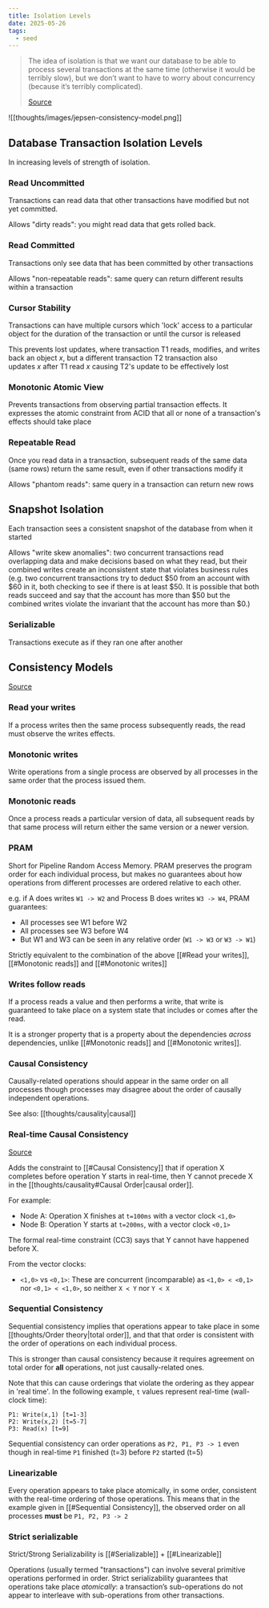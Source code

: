 ```yaml
---
title: Isolation Levels
date: 2025-05-26
tags:
  - seed
---
```


> The idea of isolation is that we want our database to be able to process several transactions at the same time (otherwise it would be terribly slow), but we don’t want to have to worry about concurrency (because it’s terribly complicated).
> 
> [Source](https://martin.kleppmann.com/2014/11/25/hermitage-testing-the-i-in-acid.html)

![[thoughts/images/jepsen-consistency-model.png]]
## Database Transaction Isolation Levels

In increasing levels of strength of isolation.

### Read Uncommitted

Transactions can read data that other transactions have modified but not yet committed.

Allows "dirty reads": you might read data that gets rolled back.

### Read Committed

Transactions only see data that has been committed by other transactions

Allows "non-repeatable reads": same query can return different results within a transaction

### Cursor Stability

Transactions can have multiple cursors which 'lock' access to a particular object for the duration of the transaction or until the cursor is released

This prevents lost updates, where transaction T1 reads, modifies, and writes back an object _x_, but a different transaction T2 transaction also updates _x_ after T1 read _x_ causing T2's update to be effectively lost

### Monotonic Atomic View

Prevents transactions from observing partial transaction effects. It expresses the atomic constraint from ACID that all or none of a transaction's effects should take place

### Repeatable Read

Once you read data in a transaction, subsequent reads of the same data (same rows) return the same result, even if other transactions modify it

Allows "phantom reads": same query in a transaction can return new rows
## Snapshot Isolation

Each transaction sees a consistent snapshot of the database from when it started

Allows "write skew anomalies": two concurrent transactions read overlapping data and make decisions based on what they read, but their combined writes create an inconsistent state that violates business rules (e.g. two concurrent transactions try to deduct $50 from an account with $60 in it, both checking to see if there is at least $50. It is possible that both reads succeed and say that the account has more than $50 but the combined writes violate the invariant that the account has more than $0.)

### Serializable

Transactions execute as if they ran one after another

## Consistency Models

[Source](https://jepsen.io/consistency/models)

### Read your writes

If a process writes then the same process subsequently reads, the read must observe the writes effects.

### Monotonic writes

Write operations from a single process are observed by all processes in the same order that the process issued them.

### Monotonic reads

Once a process reads a particular version of data, all subsequent reads by that same process will return either the same version or a newer version.

### PRAM

Short for Pipeline Random Access Memory. PRAM preserves the program order for each individual process, but makes no guarantees about how operations from different processes are ordered relative to each other.

e.g. if A does writes `W1 -> W2` and Process B does writes `W3 -> W4`, PRAM guarantees:

- All processes see W1 before W2
- All processes see W3 before W4
- But W1 and W3 can be seen in any relative order (`W1 -> W3` or `W3 -> W1`)

Strictly equivalent to the combination of the above [[#Read your writes]], [[#Monotonic reads]] and [[#Monotonic writes]]

### Writes follow reads

If a process reads a value and then performs a write, that write is guaranteed to take place on a system state that includes or comes after the read.

It is a stronger property that is a property about the dependencies _across_ dependencies, unlike [[#Monotonic reads]] and [[#Monotonic writes]].

### Causal Consistency

Causally-related operations should appear in the same order on all processes though processes may disagree about the order of causally independent operations.

See also: [[thoughts/causality|causal]]

### Real-time Causal Consistency

[Source](https://www.cs.cornell.edu/lorenzo/papers/cac-tr.pdf)

Adds the constraint to [[#Causal Consistency]] that if operation X completes before operation Y starts in real-time, then Y cannot precede X in the [[thoughts/causality#Causal Order|causal order]].


For example:
- Node A: Operation X finishes at `t=100ms` with a vector clock `<1,0>`
- Node B: Operation Y starts at `t=200ms`, with a vector clock `<0,1>`

The formal real-time constraint (CC3) says that Y cannot have happened before X.

From the vector clocks:
- `<1,0>` vs `<0,1>`: These are concurrent (incomparable) as `<1,0> < <0,1>` nor `<0,1> < <1,0>`, so neither `X ≺ Y` nor `Y ≺ X`

### Sequential Consistency

Sequential consistency implies that operations appear to take place in some [[thoughts/Order theory|total order]], and that that order is consistent with the order of operations on each individual process.

This is stronger than causal consistency because it requires agreement on total order for **all** operations, not just causally-related ones.

Note that this can cause orderings that violate the ordering as they appear in 'real time'. In the following example, `t` values represent real-time (wall-clock time):

```
P1: Write(x,1) [t=1-3]
P2: Write(x,2) [t=5-7]
P3: Read(x) [t=9]
```

Sequential consistency can order operations as `P2, P1, P3 -> 1` even though in real-time `P1` finished (t=3) before `P2` started (t=5)
### Linearizable

Every operation appears to take place atomically, in some order, consistent with the real-time ordering of those operations. This means that in the example given in [[#Sequential Consistency]], the observed order on all processes **must** be `P1, P2, P3 -> 2`

### Strict serializable

Strict/Strong Serializability is [[#Serializable]] + [[#Linearizable]]

Operations (usually termed "transactions") can involve several primitive operations performed in order. Strict serializability guarantees that operations take place _atomically_: a transaction’s sub-operations do not appear to interleave with sub-operations from other transactions.